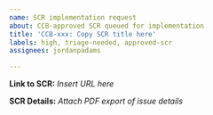 ```yaml
---
name: SCR implementation request
about: CCB-approved SCR queued for implementation
title: 'CCB-xxx: Copy SCR title here'
labels: high, triage-needed, approved-scr
assignees: jordanpadams

---
```


**Link to SCR:** _Insert URL here_

**SCR Details:** _Attach PDF export of issue details_
